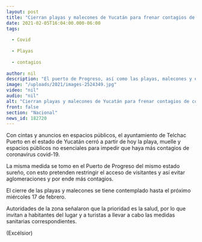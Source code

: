 ```yaml
---
layout: post
title: "Cierran playas y malecones de Yucatán para frenar contagios de covid"
date: 2021-02-05T16:04:00.000-06:00
tags:
  
  - Covid
  
  - Playas
  
  - contagios
  
author: nil
description: "El puerto de Progreso, así como las playas, malecones y espacios públicos en Telchac Puerto fueron cerrados y reabrirán hasta el 17 de febrero"
image: "/uploads/2021/images-2524349.jpg"
video: "nil"
audio: "nil"
alt: "Cierran playas y malecones de Yucatán para frenar contagios de covid"
front: false
section: "Nacional"
news_id: 182720
---
```


Con cintas y anuncios en espacios públicos, el ayuntamiento de Telchac Puerto en el estado de Yucatán cerró a partir de hoy la playa, muelle y espacios públicos no esenciales para impedir que haya más contagios de coronavirus covid-19.

La misma medida se tomo en el Puerto de Progreso del mismo estado sureño, con esto pretenden restringir el acceso de visitantes y así evitar aglomeraciones y por ende más contagios.

El cierre de las playas y malecones se tiene contemplado hasta el próximo miércoles 17 de febrero.

Autoridades de la zona señalaron que la prioridad es la salud, por lo que invitan a habitantes del lugar y a turistas a llevar a cabo las medidas sanitarias correspondientes.

(Excélsior)
